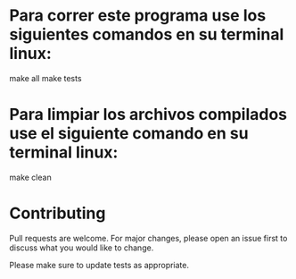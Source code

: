 # Para correr este programa use los siguientes comandos en su terminal linux:
make all 
make tests



# Para limpiar los archivos compilados use el siguiente comando en su terminal linux:
 make clean




# Contributing
Pull requests are welcome. For major changes, please open an issue first to discuss what you would like to change.

Please make sure to update tests as appropriate.